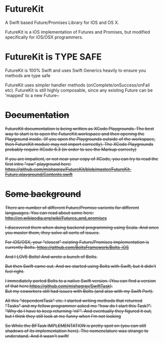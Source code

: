# FutureKit
A Swift based Future/Promises Library for IOS and OS X.   


FutureKit is a iOS implementation of Futures and Promises, but modified specifically for iOS/OSX programmers.


# FutureKit is TYPE SAFE

FutureKit is 100% Swift and uses Swift Generics heavily to ensure you methods are type safe

FutureKit uses simpler handler methods (onComplete/onSuccess/onFail etc). 
FutureKit is still highly composable, since any existing Future<T> can be 'mapped' to a new Future<S> .

# Documentation

FutureKit documentation is being written as XCode Playgrounds.  The best way to start is to open the FutureKit.workspace and then opening the Playground inside.  (If you open the Playgrounds outside of the workspace, then FutureKit module may not import correctly).
The XCode Playgrounds probably require XCode 6.3 (in order to see the Markup correcty)

If you are impatient, or not near your copy of XCode, you can try to read the first intro "raw" playground here:
https://github.com/mishagray/FutureKit/blob/master/FutureKit-Future.playground/Contents.swift


# Some background

There are number of different Future/Promise varients for different langauages.
You can read about some here:
http://en.wikipedia.org/wiki/Futures_and_promises

I discovered them when doing backend programming using Scala. And once you master them, they solve all sorts of issues.

For iOS/OSX, your "closest" existing Future/Promises implementation is currently Bolts.
https://github.com/BoltsFramework/Bolts-iOS

And I LOVE Bolts!  And wrote a bunch of Bolts.

But then Swift came out.   And we started using Bolts with Swift, but it didn't feel right.  

I immediately ported Bolts to a native Swift version.  (You can find a version of that here:https://github.com/mishagray/SwiftTask).  
But my coworkers still had issues with Bolts (and also with my Swift Port).   

All this "dependentTask" etc.  I started writing methods that returned "Tasks" and my fellow programmer asked me "how do I start this Task?".  "Why do I have to keep returning 'nil'".    And eventually they figured it out, but I think they still look at me funny when I'm not looking

So While the BFTask IMPLEMENTATION is pretty spot on (you can still shadows of its implementation here).  The nomenclature was strange to understand.   And it wasn't swift!  










